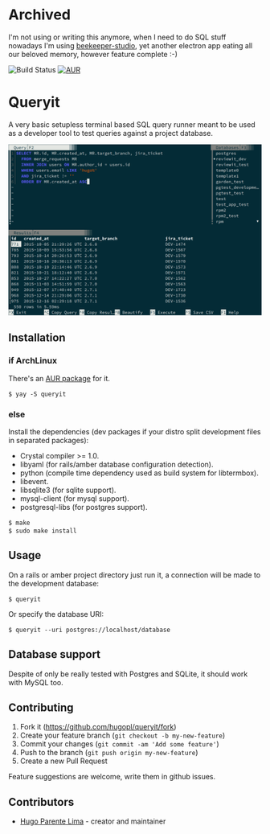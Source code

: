 # Archived

I'm not using or writing this anymore, when I need to do SQL stuff nowadays I'm using
[beekeeper-studio](https://github.com/beekeeper-studio/beekeeper-studio), yet another electron
app eating all our beloved memory, however feature complete :-)

![Build Status](https://github.com/hugopl/queryit/actions/workflows/ci.yml/badge.svg?branch=master)
[![AUR](https://img.shields.io/aur/version/queryit)](https://aur.archlinux.org/packages/queryit)

# Queryit

A very basic setupless terminal based SQL query runner meant to be used as a developer
tool to test queries against a project database.

![Screenshot](./doc/queryit.png)

## Installation

### if ArchLinux

There's an [AUR package](https://aur.archlinux.org/packages/queryit/) for it.

```
$ yay -S queryit
```

### else

Install the dependencies (dev packages if your distro split development files in separated packages):

 - Crystal compiler >= 1.0.
 - libyaml (for rails/amber database configuration detection).
 - python (compile time dependency used as build system for libtermbox).
 - libevent.
 - libsqlite3 (for sqlite support).
 - mysql-client (for mysql support).
 - postgresql-libs (for postgres support).

```
$ make
$ sudo make install
```

## Usage

On a rails or amber project directory just run it, a connection will be made to the development database:

```
$ queryit
```

Or specify the database URI:

```
$ queryit --uri postgres://localhost/database
```

## Database support

Despite of only be really tested with Postgres and SQLite, it should work with MySQL too.

## Contributing

1. Fork it (<https://github.com/hugopl/queryit/fork>)
2. Create your feature branch (`git checkout -b my-new-feature`)
3. Commit your changes (`git commit -am 'Add some feature'`)
4. Push to the branch (`git push origin my-new-feature`)
5. Create a new Pull Request

Feature suggestions are welcome, write them in github issues.

## Contributors

- [Hugo Parente Lima](https://github.com/hugopl) - creator and maintainer
